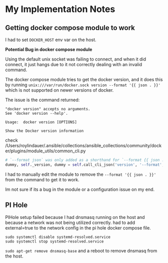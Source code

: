# My Implementation Notes


## Getting docker compose module to work

I had to set `DOCKER_HOST` env var on the host. 

**Potential Bug in docker compose module**

Using the default unix socket was failing to connect, and when it did connect, it just hangs due to it not correctly dealing with an invalid command. 

The docker compose module tries to get the docker version, and it does this by running `unix:///var/run/docker.sock version --format '{{ json . }}'` which is not supported on newer versions of docker. 

The issue is the command returned:

```
"docker version" accepts no arguments.
See 'docker version --help'.

Usage:  docker version [OPTIONS]

Show the Docker version information
```


check /Users/roylindauer/.ansible/collections/ansible_collections/community/docker/plugins/module_utils/common_cli.py

```python
# `--format json` was only added as a shorthand for `--format {{ json . }}` in Docker 23.0
dummy, self._version, dummy = self.call_cli_json('version', '--format', '{{ json . }}', check_rc=True)
```

I had to manually edit the module to remove the `--format '{{ json . }}'` from the command to get it to work. 

Im not sure if its a bug in the module or a configuration issue on my end.


## PI Hole

PIHole setup failed because I had dnsmasq running on the host and because a network was not being utilized correctly. had to add external=true to the network config in the pi hole docker compose file.

```
sudo systemctl disable systemd-resolved.service
sudo systemctl stop systemd-resolved.service
```

`sudo apt-get remove dnsmasq-base` and a reboot to remove dnsmasq from the host.

